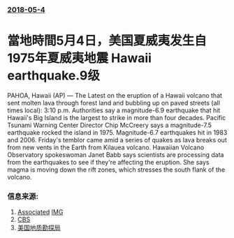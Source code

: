 ### [2018-05-4](/news/2018/05/4/index.md)

##### 
# 當地時間5月4日，美国夏威夷发生自1975年夏威夷地震 Hawaii earthquake.9级 

PAHOA, Hawaii (AP) — The Latest on the eruption of a Hawaii volcano that sent molten lava through forest land and bubbling up on paved streets (all times local): 3:10 p.m. Authorities say a magnitude-6.9 earthquake that hit Hawaii's Big Island is the largest to strike in more than four decades. Pacific Tsunami Warning Center Director Chip McCreery says a magnitude-7.5 earthquake rocked the island in 1975. Magnitude-6.7 earthquakes hit in 1983 and 2006. Friday's temblor came amid a series of quakes as lava breaks out from new vents in the Earth from Kilauea volcano. Hawaiian Volcano Observatory spokeswoman Janet Babb says scientists are processing data from the earthquakes to see if they're affecting the eruption. She says magma is moving down the rift zones, which stresses the south flank of the volcano. 


### 信息来源:

1. [Associated](https://apnews.com/b73a9bcb51c64dbe95c404fa020d9988) [IMG](https://storage.googleapis.com/afs-prod/media/media:04c519c10a814bf1979c25d92c113c1c/3000.jpeg)
2. [CBS](https://www.cbsnews.com/news/hawaii-earthquake-today-5-6-magnitude-big-island-kilauea-volcano-eruption-continues-live-updates-2018-05-04/)
3. [美国地质勘探局](https://earthquake.usgs.gov/earthquakes/eventpage/us1000dyad#executive)
